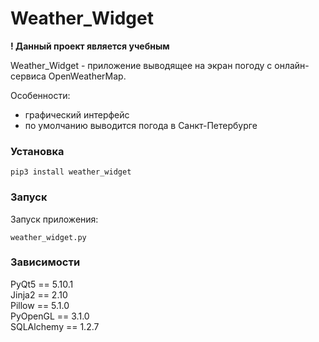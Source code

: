 # Weather_Widget

<b>! Данный проект является учебным </b>

Weather_Widget - приложение выводящее на экран погоду с онлайн-сервиса OpenWeatherMap.

Особенности:
 * графический интерфейс
 * по умолчанию выводится погода в Санкт-Петербурге


### Установка

    pip3 install weather_widget

### Запуск
Запуск приложения:

    weather_widget.py
    

### Зависимости
PyQt5 == 5.10.1<br>
Jinja2 == 2.10<br>
Pillow == 5.1.0<br>
PyOpenGL == 3.1.0<br>
SQLAlchemy == 1.2.7<br>
